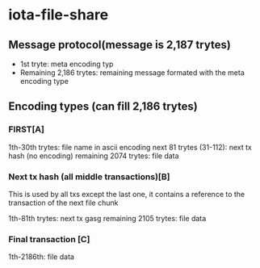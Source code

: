 # iota-file-share


## Message protocol(message is 2,187 trytes)
- 1st tryte: meta encoding typ
- Remaining 2,186 trytes: remaining message formated with the meta encoding type

## Encoding types (can fill 2,186 trytes)

### FIRST[A]
1th-30th trytes: file name in ascii encoding
next 81 trytes (31-112): next tx hash (no encoding)
remaining 2074 trytes: file data

### Next tx hash (all middle transactions)[B] 
This is used by all txs except the last one, it contains a reference to the transaction of the next file chunk

1th-81th trytes: next tx gasg
remaining 2105 trytes: file data

### Final transaction [C]
1th-2186th: file data

